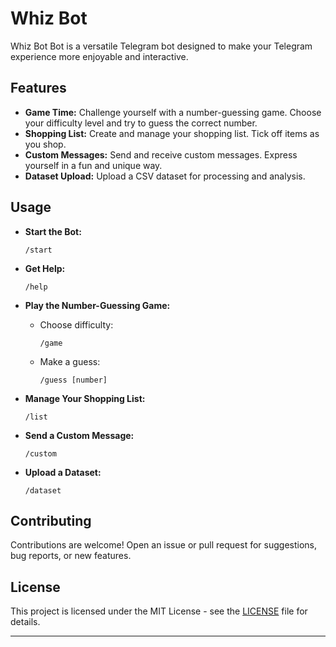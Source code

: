 # Whiz Bot

Whiz Bot Bot is a versatile Telegram bot designed to make your Telegram experience more enjoyable and interactive.

## Features

- **Game Time:** Challenge yourself with a number-guessing game. Choose your difficulty level and try to guess the correct number.
- **Shopping List:** Create and manage your shopping list. Tick off items as you shop.
- **Custom Messages:** Send and receive custom messages. Express yourself in a fun and unique way.
- **Dataset Upload:** Upload a CSV dataset for processing and analysis.

## Usage

- **Start the Bot:**
  ```
  /start
  ```

- **Get Help:**
  ```
  /help
  ```

- **Play the Number-Guessing Game:**
  - Choose difficulty:
    ```
    /game
    ```
  - Make a guess:
    ```
    /guess [number]
    ```

- **Manage Your Shopping List:**
  ```
  /list
  ```

- **Send a Custom Message:**
  ```
  /custom
  ```

- **Upload a Dataset:**
  ```
  /dataset
  ```

## Contributing

Contributions are welcome! Open an issue or pull request for suggestions, bug reports, or new features.

## License

This project is licensed under the MIT License - see the [LICENSE](LICENSE) file for details.

---
